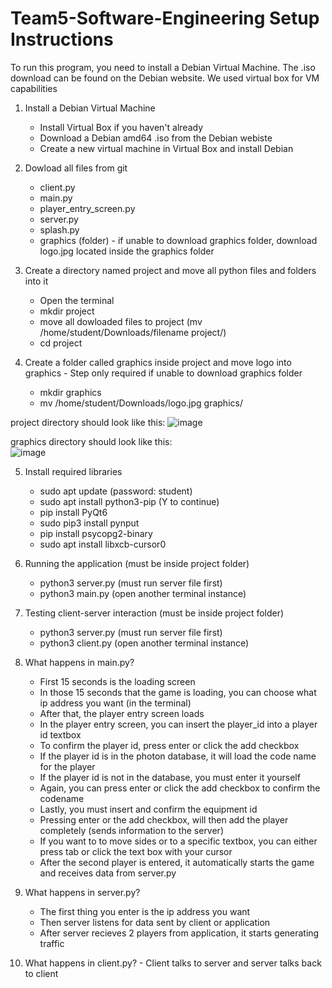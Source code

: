 # Team5-Software-Engineering Setup Instructions

To run this program, you need to install a Debian Virtual Machine. The .iso download can be found on the Debian website. We used virtual box for VM capabilities

  1. Install a Debian Virtual Machine
     - Install Virtual Box if you haven't already
     - Download a Debian amd64 .iso from the Debian webiste
     - Create a new virtual machine in Virtual Box and install Debian
    
  2. Dowload all files from git
     - client.py
     - main.py
     - player_entry_screen.py
     - server.py
     - splash.py
     - graphics (folder) - if unable to download graphics folder, download logo.jpg located inside the graphics folder
    
  3. Create a directory named project and move all python files and folders into it
     - Open the terminal
     - mkdir project
     - move all dowloaded files to project (mv /home/student/Downloads/filename project/)
     - cd project
  
  4. Create a folder called graphics inside project and move logo into graphics - Step only required if unable to download graphics folder
     - mkdir graphics
     - mv /home/student/Downloads/logo.jpg graphics/
  
  project directory should look like this: ![image](https://github.com/user-attachments/assets/59fbe672-e726-4402-a866-fc87c456699c)
  
  
  graphics directory should look like this:                                                                                         
  ![image](https://github.com/user-attachments/assets/a1b09c8e-ce23-4807-93cc-081b7acebe5f)
    
  5. Install required libraries
     - sudo apt update (password: student)
     - sudo apt install python3-pip (Y to continue)
     - pip install PyQt6
     - sudo pip3 install pynput
     - pip install psycopg2-binary
     - sudo apt install libxcb-cursor0
    
  6. Running the application (must be inside project folder)
     - python3 server.py (must run server file first)
     - python3 main.py (open another terminal instance)
    
  7. Testing client-server interaction (must be inside project folder)
     - python3 server.py (must run server file first)
     - python3 client.py (open another terminal instance)
    

  8. What happens in main.py?
     - First 15 seconds is the loading screen
     - In those 15 seconds that the game is loading, you can choose what ip address you want (in the terminal)
     - After that, the player entry screen loads
     - In the player entry screen, you can insert the player_id into a player id textbox
     - To confirm the player id, press enter or click the add checkbox
     - If the player id is in the photon database, it will load the code name for the player
     - If the player id is not in the database, you must enter it yourself
     - Again, you can press enter or click the add checkbox to confirm the codename
     - Lastly, you must insert and confirm the equipment id 
     - Pressing enter or the add checkbox, will then add the player completely (sends information to the server)
     - If you want to to move sides or to a specific textbox, you can either press tab or click the text box with your cursor
     - After the second player is entered, it automatically starts the game and receives data from server.py
    
  9. What happens in server.py?
     - The first thing you enter is the ip address you want
     - Then server listens for data sent by client or application
     - After server recieves 2 players from application, it starts generating traffic

  10. What happens in client.py?
     - Client talks to server and server talks back to client
     
  

     
